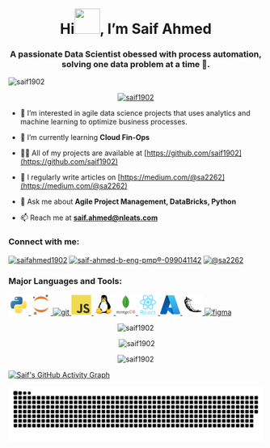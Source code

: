 <h1 align="center">Hi<img width="50px" height="50px" src="https://raw.githubusercontent.com/nixin72/nixin72/master/wave.gif" />, I’m Saif Ahmed</h1>
<h3 align="center">A passionate Data Scientist obessed with process automation, solving one data problem at a time 🚀.</h3>

<p align="left"> <img src="https://komarev.com/ghpvc/?username=saif1902&label=Profile%20views&color=0e75b6&style=flat" alt="saif1902" /> </p>

<p align="center"> <a href="https://github.com/ryo-ma/github-profile-trophy"><img src="https://github-profile-trophy.vercel.app/?username=saif1902&row=1&col=7&theme=onedark" alt="saif1902" /></a> </p>

- 👀 I’m interested in agile data science projects that uses analytics and machine learning to optimize business processes.

- 🌱 I’m currently learning **Cloud Fin-Ops**

- 👨‍💻 All of my projects are available at [https://github.com/saif1902](https://github.com/saif1902)

- 📝 I regularly write articles on [https://medium.com/@sa2262](https://medium.com/@sa2262)

- 💬 Ask me about **Agile Project Management, DataBricks, Python**

- 📫 Reach me at  **saif.ahmed@nleats.com**

<h3 align="left">Connect with me:</h3>
<p align="left">
<a href="https://twitter.com/saifahmed1902" target="blank"><img align="center" src="https://raw.githubusercontent.com/rahuldkjain/github-profile-readme-generator/master/src/images/icons/Social/twitter.svg" alt="saifahmed1902" height="30" width="40" /></a>
<a href="https://linkedin.com/in/saif-ahmed-b-eng-pmp®-099041142" target="blank"><img align="center" src="https://raw.githubusercontent.com/rahuldkjain/github-profile-readme-generator/master/src/images/icons/Social/linked-in-alt.svg" alt="saif-ahmed-b-eng-pmp®-099041142" height="30" width="40" /></a>
<a href="https://medium.com/@sa2262" target="blank"><img align="center" src="https://raw.githubusercontent.com/rahuldkjain/github-profile-readme-generator/master/src/images/icons/Social/medium.svg" alt="@sa2262" height="30" width="40" /></a>
</p>

<h3 align="left">Major Languages and Tools:</h3>
<p align="left"> 
<a href="https://www.python.org" target="_blank" rel="noreferrer"> <img src="https://raw.githubusercontent.com/devicons/devicon/master/icons/python/python-original.svg" alt="python" width="40" height="40"/> </a> <a href="https://jupyterlab.readthedocs.io/en/stable/" target="_blank" rel="noreferrer"> <img src="https://raw.githubusercontent.com/devicons/devicon/master/icons/jupyter/jupyter-original.svg" alt="jupyter" width="40" height="40"/> </a>
<a href="https://git-scm.com/" target="_blank" rel="noreferrer"> <img src="https://www.vectorlogo.zone/logos/git-scm/git-scm-icon.svg" alt="git" width="40" height="40"/> </a> <a href="https://developer.mozilla.org/en-US/docs/Web/JavaScript" target="_blank" rel="noreferrer"> <img src="https://raw.githubusercontent.com/devicons/devicon/master/icons/javascript/javascript-original.svg" alt="javascript" width="40" height="40"/> </a> <a href="https://www.linux.org/" target="_blank" rel="noreferrer"> <img src="https://raw.githubusercontent.com/devicons/devicon/master/icons/linux/linux-original.svg" alt="linux" width="40" height="40"/> </a> <a href="https://www.mongodb.com/" target="_blank" rel="noreferrer"> <img src="https://raw.githubusercontent.com/devicons/devicon/master/icons/mongodb/mongodb-original-wordmark.svg" alt="mongodb" width="40" height="40"/> </a> <a href="https://reactjs.org/" target="_blank" rel="noreferrer"> <img src="https://raw.githubusercontent.com/devicons/devicon/master/icons/react/react-original-wordmark.svg" alt="react" width="40" height="40"/> </a> <a href="https://azure.microsoft.com" target="_blank" rel="noreferrer"> <img src="https://raw.githubusercontent.com/devicons/devicon/master/icons/azure/azure-original.svg" alt="azure" width="40" height="40"/> </a> <a href="https://flask.palletsprojects.com/en/2.2.x/" target="_blank" rel="noreferrer"> <img src="https://raw.githubusercontent.com/devicons/devicon/master/icons/flask/flask-original.svg" alt="flask" width="40" height="40"/> </a> <a href="https://www.figma.com/" target="_blank" rel="noreferrer"> <img src="https://www.vectorlogo.zone/logos/figma/figma-icon.svg" alt="figma" width="40" height="40"/> </a> </p>

<div>
<p align="center"><img src="https://github-readme-stats-test-mu.vercel.app/api/top-langs?username=saif1902&count_private=true&show_icons=true&theme=dracula&border_radius=6&locale=en&layout=compact&cache_seconds=7200&hide_border=true" alt="saif1902" /></p>

<p align="center">&nbsp;<img src="https://github-readme-stats-test-mu.vercel.app/api?username=saif1902&theme=dracula&count_private=true&border_radius=6&show_icons=true&locale=en&cache_seconds=7200&hide_border=true" alt="saif1902" /></p>

<p align="center"><img src="https://github-readme-streak-stats.herokuapp.com/?user=saif1902&theme=dracula&border_radius=6&hide_border=true&ring=00bbf9" alt="saif1902" /></p>

[![Saif's GitHub Activity Graph](https://activity-graph.herokuapp.com/graph?username=saif1902&theme=react-dark)](https://github.com/saif1902/github-readme-activity-graph)
</div>

<picture>
  <source media="(prefers-color-scheme: dark)" srcset="https://user-images.githubusercontent.com/25423296/163456776-7f95b81a-f1ed-45f7-b7ab-8fa810d529fa.png">
  <p align="center"><img src="https://github.com/saif1902/saif1902/blob/output/github-contribution-grid-snake.svg" alt="saif1902 contribution snake graph" /></p>
</picture>
<!---
saif1902/saif1902 is a ✨ special ✨ repository because its `README.md` (this file) appears on your GitHub profile.
You can click the Preview link to take a look at your changes.
--->
